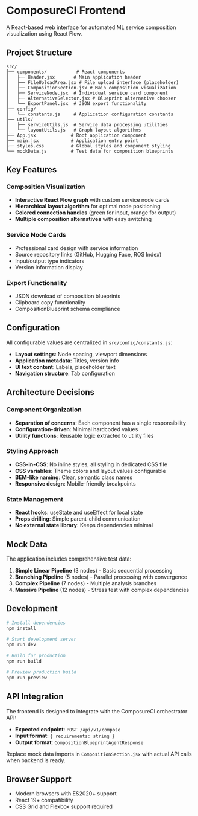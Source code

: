 # ComposureCI Frontend

A React-based web interface for automated ML service composition visualization using React Flow.

## Project Structure

```
src/
├── components/           # React components
│   ├── Header.jsx       # Main application header
│   ├── FileUploadArea.jsx # File upload interface (placeholder)
│   ├── CompositionSection.jsx # Main composition visualization
│   ├── ServiceNode.jsx  # Individual service card component
│   ├── AlternativeSelector.jsx # Blueprint alternative chooser
│   └── ExportPanel.jsx  # JSON export functionality
├── config/
│   └── constants.js     # Application configuration constants
├── utils/
│   ├── serviceUtils.js  # Service data processing utilities
│   └── layoutUtils.js   # Graph layout algorithms
├── App.jsx             # Root application component
├── main.jsx            # Application entry point
├── styles.css          # Global styles and component styling
└── mockData.js         # Test data for composition blueprints
```

## Key Features

### Composition Visualization
- **Interactive React Flow graph** with custom service node cards
- **Hierarchical layout algorithm** for optimal node positioning
- **Colored connection handles** (green for input, orange for output)
- **Multiple composition alternatives** with easy switching

### Service Node Cards
- Professional card design with service information
- Source repository links (GitHub, Hugging Face, ROS Index)
- Input/output type indicators
- Version information display

### Export Functionality
- JSON download of composition blueprints
- Clipboard copy functionality
- CompositionBlueprint schema compliance

## Configuration

All configurable values are centralized in `src/config/constants.js`:

- **Layout settings**: Node spacing, viewport dimensions
- **Application metadata**: Titles, version info
- **UI text content**: Labels, placeholder text
- **Navigation structure**: Tab configuration

## Architecture Decisions

### Component Organization
- **Separation of concerns**: Each component has a single responsibility
- **Configuration-driven**: Minimal hardcoded values
- **Utility functions**: Reusable logic extracted to utility files

### Styling Approach
- **CSS-in-CSS**: No inline styles, all styling in dedicated CSS file
- **CSS variables**: Theme colors and layout values configurable
- **BEM-like naming**: Clear, semantic class names
- **Responsive design**: Mobile-friendly breakpoints

### State Management
- **React hooks**: useState and useEffect for local state
- **Props drilling**: Simple parent-child communication
- **No external state library**: Keeps dependencies minimal

## Mock Data

The application includes comprehensive test data:

1. **Simple Linear Pipeline** (3 nodes) - Basic sequential processing
2. **Branching Pipeline** (5 nodes) - Parallel processing with convergence
3. **Complex Pipeline** (7 nodes) - Multiple analysis branches
4. **Massive Pipeline** (12 nodes) - Stress test with complex dependencies

## Development

```bash
# Install dependencies
npm install

# Start development server
npm run dev

# Build for production
npm run build

# Preview production build
npm run preview
```

## API Integration

The frontend is designed to integrate with the ComposureCI orchestrator API:

- **Expected endpoint**: `POST /api/v1/compose`
- **Input format**: `{ requirements: string }`
- **Output format**: `CompositionBlueprintAgentResponse`

Replace mock data imports in `CompositionSection.jsx` with actual API calls when backend is ready.

## Browser Support

- Modern browsers with ES2020+ support
- React 19+ compatibility
- CSS Grid and Flexbox support required
